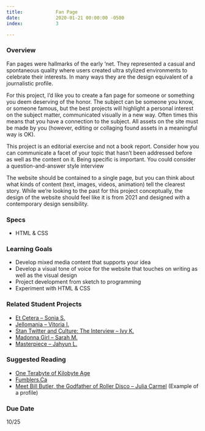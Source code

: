 ```yaml
---
title:            Fan Page
date:             2020-01-21 00:00:00 -0500
index:            3

---
```


### Overview
<p style="clear: both;">
  Fan pages were hallmarks of the early ‘net. They represented a casual and spontaneous quality where users created ultra stylized environments to celebrate their interests. In many ways they are the design equivalent of a journalistic profile.
  </p>
  For this project, I’d like you to create a fan page for someone or something you deem deserving of the honor. The subject can be someone you know, or someone famous, but the best projects will highlight a personal interest on the subject matter, communicated visually in a new way. Often times this means that you have a connection to the subject. All assets on the site must be made by you (however, editing or collaging found assets in a meaningful way is OK).
  <p>
    This project is an editorial exercise and not a book report. Consider how you can communicate a facet of your topic that hasn’t been addressed before as well as the content on it. Being specific is important. You could consider a question-and-answer style interview 
  </p>
  <p>
    The website should be contained to a single page, but you can think about what kinds of content (text, images, videos, animation) tell the clearest story. While we’re looking to the past for this project conceptually, the design of the website should feel like it is from 2021 and designed with a contemporary design sensibility.
  </p>


### Specs
- HTML & CSS

### Learning Goals
- Develop mixed media content that supports your idea
- Develop a visual tone of voice for the website that touches on writing as well as the visual design
- Project development from sketch to programming
- Experiment with HTML & CSS

### Related Student Projects
- <a href="https://soniamshah.github.io/et-cetera/index.html" target="_blank">Et Cetera – Sonia S.</a>
- <a href="https://diluv059.github.io/projects/obsessions/index.html" target="_blank">Jellomania – Vitoria I.</a>
- <a href="https://kurni452.github.io/zine/index.html">Stan Twitter and Culture: The Interview – Ivy K.</a>
- <a href="https://fan-page-home.glitch.me/">Madonna Girl – Sarah M.</a>
- <a href="https://leej312.github.io/studio/masterpiece/index.html">Masterpiece – Jahyun L.</a>


### Suggested Reading
- <a href="https://anthology.rhizome.org/one-terabyte-of-kilobyte-age" target="_blank">One Terabyte of Kilobyte Age</a>
- <a href="https://fumblers.ca/" target="_blank">Fumblers.Ca</a>
- <a href="https://www.nytimes.com/2020/12/30/arts/dance/bill-butler-empire-rollerdrome.html" target="_blank">Meet Bill Butler, the Godfather of Roller Disco – Julia Carmel</a> (Example of a profile)


### Due Date
10/25